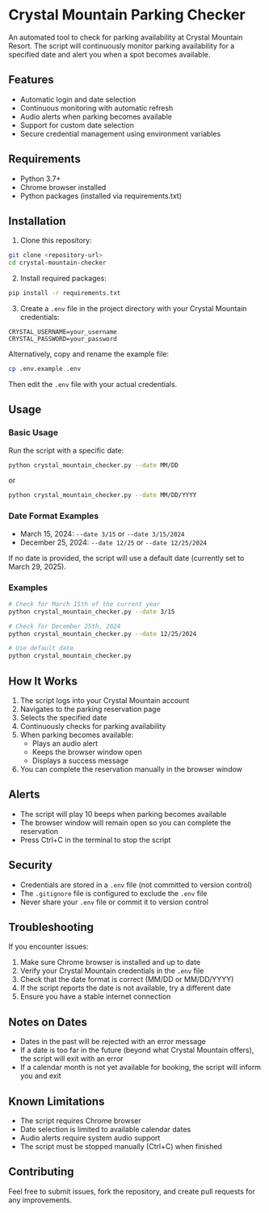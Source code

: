 # Crystal Mountain Parking Checker

An automated tool to check for parking availability at Crystal Mountain Resort. The script will continuously monitor parking availability for a specified date and alert you when a spot becomes available.

## Features

- Automatic login and date selection
- Continuous monitoring with automatic refresh
- Audio alerts when parking becomes available
- Support for custom date selection
- Secure credential management using environment variables

## Requirements

- Python 3.7+
- Chrome browser installed
- Python packages (installed via requirements.txt)

## Installation

1. Clone this repository:
```bash
git clone <repository-url>
cd crystal-mountain-checker
```

2. Install required packages:
```bash
pip install -r requirements.txt
```

3. Create a `.env` file in the project directory with your Crystal Mountain credentials:
```
CRYSTAL_USERNAME=your_username
CRYSTAL_PASSWORD=your_password
```

Alternatively, copy and rename the example file:
```bash
cp .env.example .env
```
Then edit the `.env` file with your actual credentials.

## Usage

### Basic Usage
Run the script with a specific date:
```bash
python crystal_mountain_checker.py --date MM/DD
```
or
```bash
python crystal_mountain_checker.py --date MM/DD/YYYY
```

### Date Format Examples
- March 15, 2024: `--date 3/15` or `--date 3/15/2024`
- December 25, 2024: `--date 12/25` or `--date 12/25/2024`

If no date is provided, the script will use a default date (currently set to March 29, 2025).

### Examples
```bash
# Check for March 15th of the current year
python crystal_mountain_checker.py --date 3/15

# Check for December 25th, 2024
python crystal_mountain_checker.py --date 12/25/2024

# Use default date
python crystal_mountain_checker.py
```

## How It Works

1. The script logs into your Crystal Mountain account
2. Navigates to the parking reservation page
3. Selects the specified date
4. Continuously checks for parking availability
5. When parking becomes available:
   - Plays an audio alert
   - Keeps the browser window open
   - Displays a success message
6. You can complete the reservation manually in the browser window

## Alerts

- The script will play 10 beeps when parking becomes available
- The browser window will remain open so you can complete the reservation
- Press Ctrl+C in the terminal to stop the script

## Security

- Credentials are stored in a `.env` file (not committed to version control)
- The `.gitignore` file is configured to exclude the `.env` file
- Never share your `.env` file or commit it to version control

## Troubleshooting

If you encounter issues:

1. Make sure Chrome browser is installed and up to date
2. Verify your Crystal Mountain credentials in the `.env` file
3. Check that the date format is correct (MM/DD or MM/DD/YYYY)
4. If the script reports the date is not available, try a different date
5. Ensure you have a stable internet connection

## Notes on Dates

- Dates in the past will be rejected with an error message
- If a date is too far in the future (beyond what Crystal Mountain offers), the script will exit with an error
- If a calendar month is not yet available for booking, the script will inform you and exit

## Known Limitations

- The script requires Chrome browser
- Date selection is limited to available calendar dates
- Audio alerts require system audio support
- The script must be stopped manually (Ctrl+C) when finished

## Contributing

Feel free to submit issues, fork the repository, and create pull requests for any improvements.
